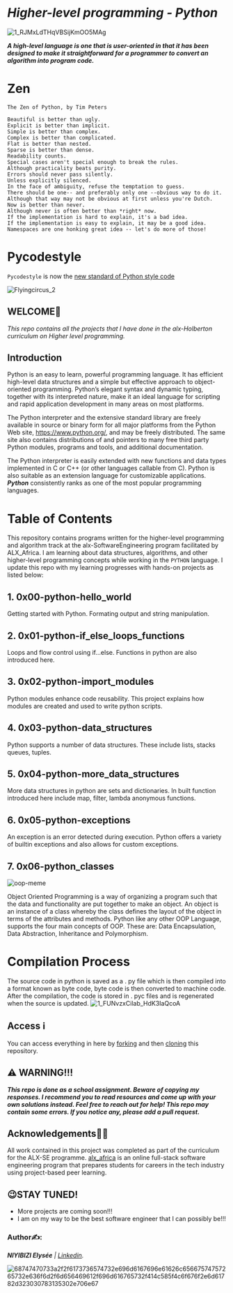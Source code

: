 # _Higher-level programming - Python_
![1_RJMxLdTHqVBSijKmOO5MAg](https://github.com/elyse502/alx-higher_level_programming/assets/125453474/972deb61-243a-47e5-b8ad-6271df7d3fd1)

**_A high-level language is one that is user-oriented in that it has been designed to make it straightforward for a programmer to convert an algorithm into program code._**

# Zen
```
The Zen of Python, by Tim Peters

Beautiful is better than ugly.
Explicit is better than implicit.
Simple is better than complex.
Complex is better than complicated.
Flat is better than nested.
Sparse is better than dense.
Readability counts.
Special cases aren't special enough to break the rules.
Although practicality beats purity.
Errors should never pass silently.
Unless explicitly silenced.
In the face of ambiguity, refuse the temptation to guess.
There should be one-- and preferably only one --obvious way to do it.
Although that way may not be obvious at first unless you're Dutch.
Now is better than never.
Although never is often better than *right* now.
If the implementation is hard to explain, it's a bad idea.
If the implementation is easy to explain, it may be a good idea.
Namespaces are one honking great idea -- let's do more of those!
```
# Pycodestyle
`Pycodestyle` is now the [new standard of Python style code](https://github.com/PyCQA/pycodestyle/issues/466)

![Flyingcircus_2](https://github.com/elyse502/alx-higher_level_programming/assets/125453474/9209f053-59db-4f7f-863b-a936b588acdf)

## WELCOME🤝
*This repo contains all the projects that I have done in the alx-Holberton curriculum on Higher level programming.*
## Introduction
Python is an easy to learn, powerful programming language. It has efficient high-level data structures and a simple but effective approach to object-oriented programming. Python’s elegant syntax and dynamic typing, together with its interpreted nature, make it an ideal language for scripting and rapid application development in many areas on most platforms.

The Python interpreter and the extensive standard library are freely available in source or binary form for all major platforms from the Python Web site, https://www.python.org/, and may be freely distributed. The same site also contains distributions of and pointers to many free third party Python modules, programs and tools, and additional documentation.

The Python interpreter is easily extended with new functions and data types implemented in C or C++ (or other languages callable from C). Python is also suitable as an extension language for customizable applications. __*Python*__ consistently ranks as one of the most popular programming languages.
# Table of Contents
This repository contains programs written for the higher-level programming and algorithm track at the alx-SoftwareEngineering program facilitated by ALX_Africa. I am learning about data structures, algorithms, and other higher-level programming concepts while working in the `PYTHON` language. I update this repo with my learning progresses with hands-on projects as listed below:
## 1. 0x00-python-hello_world
Getting started with Python. Formating output and string manipulation.

## 2. 0x01-python-if_else_loops_functions
Loops and flow control using if...else. Functions in python are also introduced here.

## 3. 0x02-python-import_modules
Python modules enhance code reusability. This project explains how modules are created and used to write python scripts.


## 4. 0x03-python-data_structures
Python supports a number of data structures. These include lists, stacks queues, tuples.

## 5. 0x04-python-more_data_structures
More data structures in python are sets and dictionaries. In built function introduced here include map, filter, lambda anonymous functions.

## 6. 0x05-python-exceptions
An exception is an error detected during execution. Python offers a variety of builtin exceptions and also allows for custom exceptions.

## 7. 0x06-python_classes
![oop-meme](https://github.com/elyse502/alx-higher_level_programming/assets/125453474/969d96d2-774a-46cc-a288-0c7e4803dee1)

Object Oriented Programming is a way of organizing a program such that the data and functionality are put together to make an object. An object is an instance of a class whereby the class defines the layout of the object in terms of the attributes and methods. Python like any other OOP Language, supports the four main concepts of OOP. These are: Data Encapsulation, Data Abstraction, Inheritance and Polymorphism.

# Compilation Process
The source code in python is saved as a . py file which is then compiled into a format known as byte code, byte code is then converted to machine code. After the compilation, the code is stored in . pyc files and is regenerated when the source is updated.
![1_FUNvzxCilab_HdK3IaQcoA](https://github.com/elyse502/alx-higher_level_programming/assets/125453474/169a4eb8-93d9-4f56-9aff-21535794ebed)

## Access ℹ️
You can access everything in here by [forking](https://docs.github.com/en/get-started/quickstart/fork-a-repo) and then [cloning](https://docs.github.com/en/repositories/creating-and-managing-repositories/cloning-a-repository) this repository.

## ⚠️ WARNING!!!
**_This repo is done as a school assignment. Beware of copying my responses. I recommend you to read resources and come up with your own solutions instead. Feel free to reach out for help!
This repo may contain some errors. If you notice any, please add a pull request._**

## Acknowledgements🤜🤛
All work contained in this project was completed as part of the curriculum for the ALX-SE programme. [alx_africa](https://www.alxafrica.com/) is an online full-stack software engineering program that prepares students for careers in the tech industry using project-based peer learning.
## 😉STAY TUNED!
* More projects are coming soon!!!
* I am on my way to be the best software engineer that I can possibly be!!!

### Author✍️:
*__NIYIBIZI Elysée__ | [Linkedin](https://www.linkedin.com/in/niyibizi-elys%C3%A9e/).*

![68747470733a2f2f6173736574732e696d6167696e61626c65667574757265732e636f6d2f6d656469612f696d616765732f414c585f4c6f676f2e6d61782d323030783135302e706e67](https://github.com/elyse502/alx-low_level_programming/assets/125453474/2d08e450-0f63-4979-89cc-1c377d48c32a)
